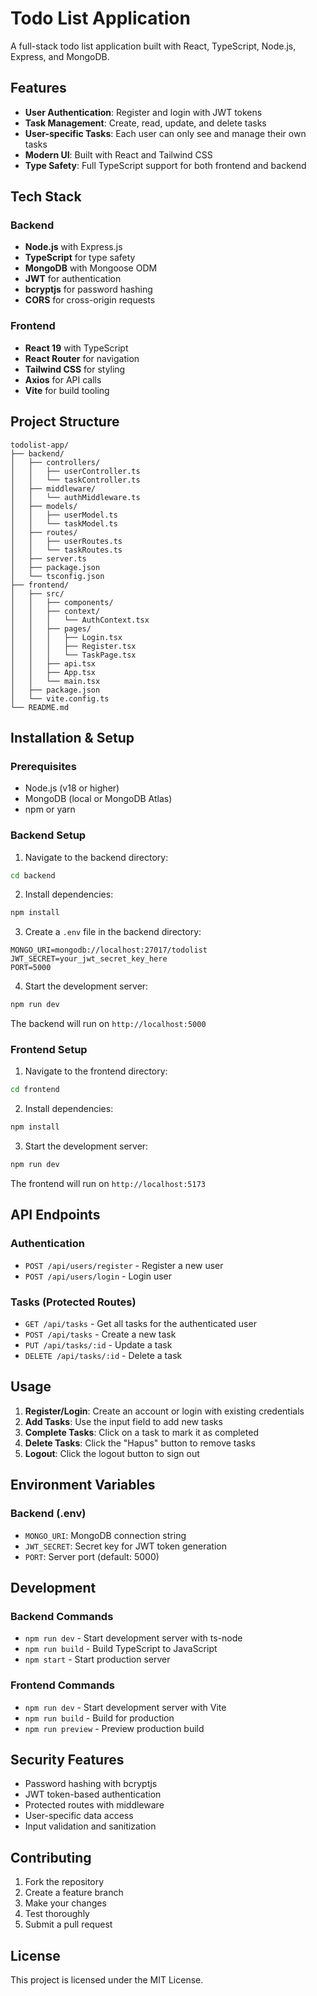 # Todo List Application

A full-stack todo list application built with React, TypeScript, Node.js, Express, and MongoDB.

## Features

- **User Authentication**: Register and login with JWT tokens
- **Task Management**: Create, read, update, and delete tasks
- **User-specific Tasks**: Each user can only see and manage their own tasks
- **Modern UI**: Built with React and Tailwind CSS
- **Type Safety**: Full TypeScript support for both frontend and backend

## Tech Stack

### Backend
- **Node.js** with Express.js
- **TypeScript** for type safety
- **MongoDB** with Mongoose ODM
- **JWT** for authentication
- **bcryptjs** for password hashing
- **CORS** for cross-origin requests

### Frontend
- **React 19** with TypeScript
- **React Router** for navigation
- **Tailwind CSS** for styling
- **Axios** for API calls
- **Vite** for build tooling

## Project Structure

```
todolist-app/
├── backend/
│   ├── controllers/
│   │   ├── userController.ts
│   │   └── taskController.ts
│   ├── middleware/
│   │   └── authMiddleware.ts
│   ├── models/
│   │   ├── userModel.ts
│   │   └── taskModel.ts
│   ├── routes/
│   │   ├── userRoutes.ts
│   │   └── taskRoutes.ts
│   ├── server.ts
│   ├── package.json
│   └── tsconfig.json
├── frontend/
│   ├── src/
│   │   ├── components/
│   │   ├── context/
│   │   │   └── AuthContext.tsx
│   │   ├── pages/
│   │   │   ├── Login.tsx
│   │   │   ├── Register.tsx
│   │   │   └── TaskPage.tsx
│   │   ├── api.tsx
│   │   ├── App.tsx
│   │   └── main.tsx
│   ├── package.json
│   └── vite.config.ts
└── README.md
```

## Installation & Setup

### Prerequisites
- Node.js (v18 or higher)
- MongoDB (local or MongoDB Atlas)
- npm or yarn

### Backend Setup

1. Navigate to the backend directory:
```bash
cd backend
```

2. Install dependencies:
```bash
npm install
```

3. Create a `.env` file in the backend directory:
```env
MONGO_URI=mongodb://localhost:27017/todolist
JWT_SECRET=your_jwt_secret_key_here
PORT=5000
```

4. Start the development server:
```bash
npm run dev
```

The backend will run on `http://localhost:5000`

### Frontend Setup

1. Navigate to the frontend directory:
```bash
cd frontend
```

2. Install dependencies:
```bash
npm install
```

3. Start the development server:
```bash
npm run dev
```

The frontend will run on `http://localhost:5173`

## API Endpoints

### Authentication
- `POST /api/users/register` - Register a new user
- `POST /api/users/login` - Login user

### Tasks (Protected Routes)
- `GET /api/tasks` - Get all tasks for the authenticated user
- `POST /api/tasks` - Create a new task
- `PUT /api/tasks/:id` - Update a task
- `DELETE /api/tasks/:id` - Delete a task

## Usage

1. **Register/Login**: Create an account or login with existing credentials
2. **Add Tasks**: Use the input field to add new tasks
3. **Complete Tasks**: Click on a task to mark it as completed
4. **Delete Tasks**: Click the "Hapus" button to remove tasks
5. **Logout**: Click the logout button to sign out

## Environment Variables

### Backend (.env)
- `MONGO_URI`: MongoDB connection string
- `JWT_SECRET`: Secret key for JWT token generation
- `PORT`: Server port (default: 5000)

## Development

### Backend Commands
- `npm run dev` - Start development server with ts-node
- `npm run build` - Build TypeScript to JavaScript
- `npm start` - Start production server

### Frontend Commands
- `npm run dev` - Start development server with Vite
- `npm run build` - Build for production
- `npm run preview` - Preview production build

## Security Features

- Password hashing with bcryptjs
- JWT token-based authentication
- Protected routes with middleware
- User-specific data access
- Input validation and sanitization

## Contributing

1. Fork the repository
2. Create a feature branch
3. Make your changes
4. Test thoroughly
5. Submit a pull request

## License

This project is licensed under the MIT License.
